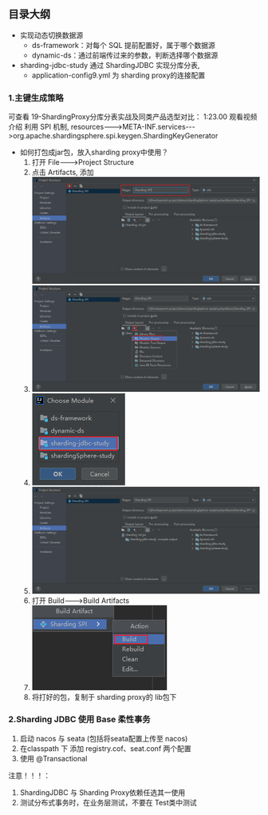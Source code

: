 ## 目录大纲
- 实现动态切换数据源
  - ds-framework：对每个 SQL 提前配置好，属于哪个数据源
  - dynamic-ds：通过前端传过来的参数，判断选择哪个数据源
- sharding-jdbc-study 通过 ShardingJDBC 实现分库分表,
  - application-config9.yml 为 sharding proxy的连接配置


### 1.主键生成策略
可查看 19-ShardingProxy分库分表实战及同类产品选型对比： 1:23.00 观看视频介绍
利用 SPI 机制, resources--->META-INF.services--->org.apache.shardingsphere.spi.keygen.ShardingKeyGenerator
- 如何打包成jar包，放入sharding proxy中使用？
  1. 打开 File--->Project Structure
  2. 点击 Artifacts, 添加 ![img.png](sharding-jdbc-study/src/main/resources/img/img.png)
  3. ![img_1.png](sharding-jdbc-study/src/main/resources/img/img_1.png)
  4. ![img_2.png](sharding-jdbc-study/src/main/resources/img/img_2.png)
  5. ![img_3.png](sharding-jdbc-study/src/main/resources/img/img_3.png)
  6. 打开 Build--->Build Artifacts
  7. ![img.png](sharding-jdbc-study/src/main/resources/img/img_4.png)
  8. 将打好的包，复制于 sharding proxy的 lib包下

### 2.Sharding JDBC 使用 Base 柔性事务
1. 启动 nacos 与 seata (包括将seata配置上传至 nacos)
2. 在classpath 下 添加 registry.cof、seat.conf 两个配置
3. 使用 @Transactional

注意！！！：
1. ShardingJDBC 与 Sharding Proxy依赖任选其一使用
2. 测试分布式事务时，在业务层测试，不要在 Test类中测试
